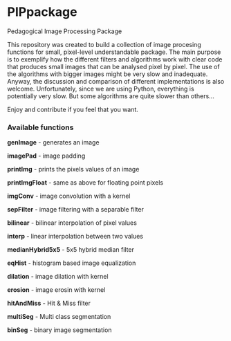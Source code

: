 # PIPpackage
Pedagogical Image Processing Package

This repository was created to build a collection of image procesing functions for small, pixel-level understandable package.
The main purpose is to exemplify how the different filters and algorithms work with clear code that produces small images that can be analysed pixel by pixel.
The use of the algorithms with bigger images might be very slow and inadequate.
Anyway, the discussion and comparison of different implementations is also welcome. Unfortunately, since we are using Python, everything is potentially very slow.
But some algorithms are quite slower than others...

Enjoy and contribute if you feel that you want.

### Available functions

**genImage** - generates an image

**imagePad** - image padding

**printImg** - prints the pixels values of an image

**printImgFloat** - same as above for floating point pixels

**imgConv** - image convolution with a kernel

**sepFilter** - image filtering with a separable filter

**bilinear** - bilinear interpolation of pixel values

**interp** - linear interpolation between two values

**medianHybrid5x5** - 5x5 hybrid median filter

**eqHist** - histogram based image equalization

**dilation** - image dilation with kernel

**erosion** - image erosin with kernel

**hitAndMiss** - Hit & Miss filter

**multiSeg** - Multi class segmentation

**binSeg** - binary image segmentation
